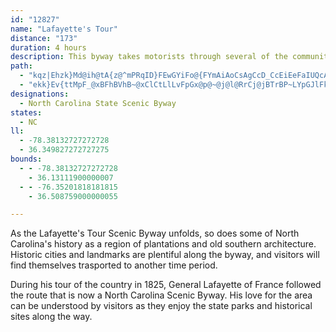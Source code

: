 ```yaml
---
id: "12827"
name: "Lafayette's Tour"
distance: "173"
duration: 4 hours
description: This byway takes motorists through several of the communities which Lafayette visited on his 1825 tour of the area.
path:
  - "kqz|Ehzk}Md@ih@tA{z@^mPRqID}FEwGYiFo@{FYmAiAoCsAgCcD_CcEiEeFaIUQcAuA^e@AeAO_A?kCH}BtA_PDaJcGck@SsDAsEdAmOXsBdBqT\\{H?wBcAoNKgDD{Et@uQe@}RiAgo@OmCYaBi@yCi@kBqOy\\YyAcAmCeAgFs@aIOeDNgm@EuKOgBm@iDm@iBiHmOi@sA]aAa@kB_@_DGaCGkbAVqWEkG[mEmFa\\m@mFeCk]SmESmOK_Dm@}GyEcd@iAgGwJab@c@gCUcD?iFVmEtEi^ZuD?mEc@mEo@kCuAiDak@kbA}BmFoC{Is@_Du@sEcAsIuOk{Ay@oGy@_Do@_BoAmB}@eAsByAgCgAcMkDgRaGwEyBie@{VsAaAqAqAmAgBo@uAcAyC_@sBS_CaAeY}AyLgBgLqAuM@gA\\eDxD}XcIsAFa@lBiO|@sITaDSmKHaB|@{HJyD|EeFlEaGpDuGtBgFrAwE~Lqj@hAyEbDyJlN__@`AsChByIlBiLhBsH~FkS`B_FdByDlA_B~CuCdGsDl}@ug@|C}ArDaA|T_CrBm@~AgAvIsK~AsAxB}@lQuDnB_AdH{FdBgCxA_Eld@qcBrEoQl@{DtE_`@|PwpBbBoQd@iDhBuJfCyIjCuH`h@ytAhCuF`I}L|D}E|U}WfGiGlGoIbU}\\lBeC|G}JrOsXxBmDdAoAlCcCt`@eXbEyC|BmBtNmNz|@s|@nf@eWvDeBhTaO`OuK|AeAnPaJbC{Ah{AgnA`HeFfFaD`IwCjLgCjNmBdJ_Az^oEjKq@}e@un@oAmBmBmDsFiNcAkBcMcTeC{DmFsHcGgHkKsKIYcPuO_CyCqHwHsE}FgE{GoCoFmf@ekAmE{LiK_a@WuGxEqY~@qExBcMpAoLtAo`@BiHSoFm@mEaAqEaCmHu@uDe@sCiAsKi@eBqBsDuDuDiBaCqAeCyEkRyAwGc@mE\\_]rIcTzI{RxBaEpEcHzLmPhG_d@fBwT|CiRtAmLl@oD~@iCjJeNn@wAh@aBj@kERiEE_Bc@aEUkAcB{E{HuPyEuMc@eD_AcKoA{P]gFA_B~@i\\PkRA}Cy@wMc@yE[uBsAaF]kBIaB[aUBaCNkBvJgb@h@kD|CqWNqDDuJ^cFhCmN`BiGrJuTl@qBXgBDaF}@_Z_@_Jo@oJ_Aiu@y@aM?_ANyBxEkWjCaRdAmD~AsCxM{Nz@kAfAuBhAeEC}Ee@_GqBcPsDwTeSsx@mEwRyBqSi@kNUaIFwHv@uVkLgGiBmA{J{HySmNiAoAg@}@o@gBqH}WeAeDiAmBoBgBoP{Jm@w@sEmK_b@mdAaLkVcBsCgYec@}BuEe`@_rAy@eEmAcIg@uGOeDVyk@`A{HjDeT|@aKNkCh@{S?iC_@aDUuAs@uBkHaNsCyCuKuIeBeB}DcGeA_Ci@gCYmE_Ai\\gCsX_@kBc@wAo@iAiX}a@qA_C[{@e@sBYyBSkEBaC^sDrB{IxBmKlH_@vBYjA_@~@a@rMkLxCoB|@]bDu@dCQfB?bCVdLzBfHdAlj@tFpI~A`QlFrCj@fDRzk@PrFl@lHrBr@^hBj@~A_C~{CmzBzDuBv`@iQ~ImE`L{It@e@tL_K~MuJhOcKffAoq@d|@}i@tOeKxFeDlv@gf@lj@c]pS{MxBaChB_DlX{k@j@aBxHuPdb@q|@bm@_rAfjAidCfJqQpHoO|Sk`@rw@c|AnE}KjFcVr@cCdAuCn@gA|AsB`I{IlGqGvEoFh@_AZs@xToy@fGmb@|@yHgl@uLcBKoMl@wGNmB_@kBk@qRaHiBgAyAcBaReX}EsGwBaCy@s@yBkAyC_AqEg@gMe@yZm@kAI_AUmDkAa\\gMo}@m[kb@mOcViJkrAye@eO_GmCyBkKuM_TcYe{@ohAmGmGsn@si@uMsL{CoD{CgEaDsFoBeEaaB_bEsBeG_BoIuIso@_AoIe@uIgCet@i@iH_AmFmAkEkBuEcB_DsCuDkC_CsUiPqOaHaUsGcEgB}]eXaHmEhA_CPkAXcQVwEd@wFhBoMb@eBdO}{@NsBDmAi@_RiAii@k@eZCqFHaCXsBdEwVhAaILsDMsBmJyc@o@kDo@}I}D{u@SaBO_Ae@}A}@{AyEaH_@q@w@uCwM{|@gG_]oAyDqAeCgt@euAmBkEiAiFmBar@oEal@w@aGsGcVmDmK}@sDUyB_@y^h@sLSuImEuf@U_C]_Bw@{CqRw\\kLsQeDuHw@eCUuBEqBdAyg@?aDUaE_AoLc@qCe@{AiAgCgJuRs@eE{Eoq@qA_YWaIiCum@k@eRqAeo@kAfAyAr@gBPoA?uPw@oQ{AwXkBiKaAyG_@mEFmB`@mFpByAjA_OpOq[jFaLrCaHlAiCrAsS`M}EjBiCl@mETqIO{Ik@sEm@oMsLcBs@sEDcHx@sCEaY{IsBS_BXwE`CaGpDmAb@oFjAwU~B^iS[kBFsBuPiCeS_CqHYyBs@yC_FmBmCyUo_@cCuBqEw@mFbAyC~A}VbSmUjQEpAkXpW{LrKsBtC{LlTwIhIoLrIaMhLyN~GmEhAiF|@_Kz@u@V{Kz@gJlA{H|A_h@bQgEdAePtCcVpHuGnByCd@wDGuB_@cBk@cCsAkY{WeCaAiAYmD_@Y{K?kDh@ac@]eYAi]IaDHyF}BeBwAcBeBkAsAq@uN{BsQ_C_QgFeCgAsBkAqGuFcDwEsE}J_Oq]oLcX_GmJSe@qJ{OyPeXiEuHcBsGsB{NmAd@_F~@eIj@yBl@aJeAa_@XmUcJ}C_DaE{FoE}DqFaEcGoGwBeBeBm@}C_@yL?_Et@eL|CaWnTeDbDcAh@kHWwO~BFwAlCqSHgCYmC_AyCoCgGcAyAmGmH}@qAKg@OeC^aCxDiQfDcQ@_Co@oFcIei@S_CBmBp@{Ct[qiA|CoJnF{RtDuLtB~BfF`I~KjSlItNbV|XfG~DnDyL`C_KxAkEhA{An@_@fCWhCe@~CeBl@uBhAuFp]sqAn@y@bAeClCgIhA{BbE_FdMuMt@m@`IuKtu@arAfCgFnCqIvAiCxA_BpXwS|JmIzIeIdAoAvVe^bDwDjZoM~NiHpRsFpGsA"
  - "ekk}Ev{ttMpF_@xBFhBVhB~@xClCtLlLvFpGx@p@~@j@l@RrCj@jBTrBP~LYpGJlFk@lDgAjOyF`IuBnPqCtNkBn@UxB_@vEQtSxCfDxA^v@rEbFfCjB~MtDbCV~@iY|@cQj@uDhAyEnByElEyI`AgAnAaCnFyIeFoEiIgKoDmGaLiQySc]oGsJ{Ry[sd@cq@gMoQqQwWoCsEcT{YqLsRiBcCaCcCmNaMgBsBoBsDqKiWyBsD{EgHxNwXbEgLxAoBrAuArBmBt@a@nAyBlAkD`FyQz@}BnAsBnKcNlBuCt@iB|@iClGaXTmCx@}TImGYgDQgAcByGaAgC{@eBeAkAeKiIsA}Ay@}AeAmDiAsJs@gCo@kDMmDLaH^mCdCaLpFcRtMgi@lA{FTyCEeNHqHJeDbC_^b@eEh@aC~@kBz@gAbAy@|SaNxPiLhCwAhB{BhAsCn@aCt@eIfGkdAbBcW~M{lBpI}x@xBiUpCk`@^{DjAqGfC{Ih@uD^iPJkJLuBEaEjQyDbA]nDaCpCiCtAeCtZup@rB_FhAuDbCkOhd@wzC^gFJ{D|@u}@_K~Fk@Ry@?gg@mPkGiBq@IqCVsqApPwGHc]dAeR}AqKgAuL{AgJwAsFAmEQ{Ek@sGsA_AEcC\\qAn@u@dA}EdJeAzAsBpBaCf@yBRoDYam@iMaT_Eq@?gQrDUkBo@cIcRgvCKyFZyI`TimDf@aI\\wC|B}Lh[szAf@{AtAkClFwG`BeCx@sBj@eDHaDDok@sBay@B_F~@}DxBeHb@{@vI{Wx@gDJmCg@qa@MyDO{B_@wBaHsXiBsIsHac@wBsNi@aEc@sFe@uIHsCJkApF}XTyBBu@CsA}Dyo@ByE|F}x@|f@etGtL}|AzJqsA?yLy@cuAFgEzXmmBr@mDvYymA~D}VzPku@VyApA}NpB{a@^mCdKy`@l@sA{@}BuO{w@QoBeAmF{Fch@y@oIq@cFaC_V?_BPgFhGo`@pH{o@dAiG"
designations:
  - North Carolina State Scenic Byway
states:
  - NC
ll:
  - -78.38132727272728
  - 36.349827272727275
bounds:
  - - -78.38132727272728
    - 36.13111900000007
  - - -76.35201818181815
    - 36.508759000000055

---
```


<p>As the Lafayette's Tour Scenic Byway unfolds, so does some of North Carolina's history as a region of plantations and old southern architecture.  Historic cities and landmarks are plentiful along the byway, and visitors will find themselves trasported to another time period.</p>
<p>During his tour of the country in 1825, General Lafayette of France followed the route that is now a North Carolina Scenic Byway.  His love for the area can be understood by visitors as they enjoy the state parks and historical sites along the way.</p>

